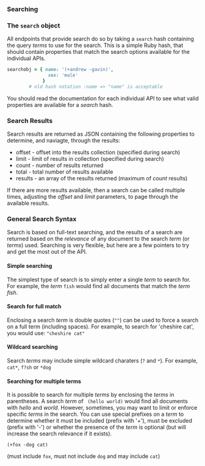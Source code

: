 ### Searching

### The ```search``` object

All endpoints that provide search do so by taking a ```search``` hash containing the query _terms_ to use for the search. This is a simple Ruby hash, that should contain properties that match the search options available for the individual APIs.
```Ruby
searchobj = { name: '(+andrew -gavin)',
               sex: 'male' 
             }
        # old hash notation :name => "name" is acceptable
```
You should read the documentation for each individual API to see what valid properties are available for a _search_ hash.

### Search Results
Search results are returned as JSON containing the following properties to determine, and naviagte, through the results:

* offset - offset into the results collection (specified during search)
* limit - limit of results in collection (specified during search)
* count - number of results returned 
* total - total number of results available
* results - an array of the results returned (maximum of _count_ results)

If there are more results available, then a search can be called multiple times, adjusting the _offset_ and _limit_ parameters, to page through the available results.

### General Search Syntax

Search is based on full-text searching, and the results of a search are returned based on the _relevance_ of any document to the search _term_ (or _terms_) used. Searching is very flexible, but here are a few pointers to try and get the most out of the API.

#### Simple searching

The simplest type of search is to simply enter a single _term_ to search for. For example, the _term_ ```fish``` would find all documents that match the _term_ _fish_. 

#### Search for full match
Enclosing a search _term_ is double quotes (```""```) can be used to force a search on a full term (including spaces). For example, to search for 'cheshire cat', you would use: ```"cheshire cat"```

#### Wildcard searching
Search _terms_ may include simple wildcard charaters (```?``` and ```*```). For example, ```cat*```, ```f?sh``` or ```*dog```

#### Searching for multiple terms
It is possible to search for multiple _terms_ by enclosing the _terms_ in parentheses. A search _term_ of ```
(hello world)``` would find all documents with _hello_ and _world_. However, sometimes, you may want to limit or enforce specific _terms_ in the search. You can use special prefixes on a _term_ to determine whether it must be included (prefix with '+'), must be excluded (prefix with '-') or whether the presence of the _term_ is optional (but will increase the search relevance if it exists). 
```
(+fox -dog cat)
```
(must include ```fox```, must not include ```dog``` and may include ```cat```)

